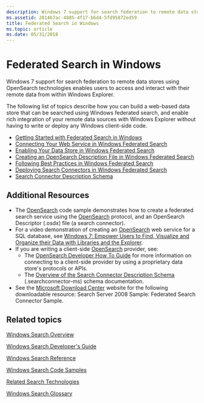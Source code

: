 ```yaml
---
description: Windows 7 support for search federation to remote data stores using OpenSearch technologies enables users to access and interact with their remote data from within Windows Explorer.
ms.assetid: 2014b7ac-4885-4f17-b6d4-5fd95872ed59
title: Federated Search in Windows
ms.topic: article
ms.date: 05/31/2018
---
```


# Federated Search in Windows

Windows 7 support for search federation to remote data stores using OpenSearch technologies enables users to access and interact with their remote data from within Windows Explorer.

The following list of topics describe how you can build a web-based data store that can be searched using Windows federated search, and enable rich integration of your remote data sources with Windows Explorer without having to write or deploy any Windows client-side code.

-   [Getting Started with Federated Search in Windows](getting-started-with-federated-search-in-windows.md)
-   [Connecting Your Web Service in Windows Federated Search](-search-federated-search-web-service.md)
-   [Enabling Your Data Store in Windows Federated Search](-search-federated-search-data-store.md)
-   [Creating an OpenSearch Description File in Windows Federated Search](-search-federated-search-osdx-file.md)
-   [Following Best Practices in Windows Federated Search](-search-fedsearch-best.md)
-   [Deploying Search Connectors in Windows Federated Search](-search-federated-search-deploying.md)
-   [Search Connector Description Schema](search-sconn-desc-schema-entry.md)

## Additional Resources

-   The [OpenSearch](-search-sample-opensearch.md) code sample demonstrates how to create a federated search service using the [OpenSearch](https://github.com/dewitt/opensearch) protocol, and an OpenSearch Descriptor (.osdx) file (a search connector).
-   For a video demonstration of creating an [OpenSearch](https://github.com/dewitt/opensearch) web service for a SQL database, see [Windows 7: Empower Users to Find, Visualize and Organize their Data with Libraries and the Explorer](https://channel9.msdn.com/pdc2008/PC16/).
-   If you are writing a client-side [OpenSearch](https://github.com/dewitt/opensearch) provider, see:
    -   The [OpenSearch Developer How To Guide](https://github.com/dewitt/opensearch/blob/master/mediawiki/Documentation/Developer%20how%20to%20guide.wiki) for more information on connecting to a client-side provider by using a proprietary data store's protocols or APIs.
    -   The [Overview of the Search Connector Description Schema](search-sconn-desc-schema-entry.md) (.searchconnector-ms) schema documentation.
-   See the [Microsoft Download Center](https://www.microsoft.com/DOWNLOADS/en/default.aspx) website for the following downloadable resource: Search Server 2008 Sample: Federated Search Connector Sample.

## Related topics

<dl> <dt>

[Windows Search Overview](-search-3x-wds-overview.md)
</dt> <dt>

[Windows Search Developer's Guide](-search-developers-guide-entry-page.md)
</dt> <dt>

[Windows Search Reference](-search-reference-entry-page.md)
</dt> <dt>

[Windows Search Code Samples](-search-samples-ovw.md)
</dt> <dt>

[Related Search Technologies](-search-3x-wds-sampleentry.md)
</dt> <dt>

[Windows Search Glossary](search-glossary.md)
</dt> </dl>

 

 



